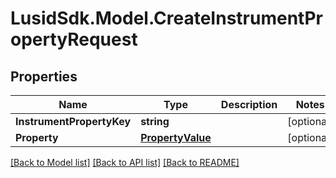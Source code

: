 # LusidSdk.Model.CreateInstrumentPropertyRequest
## Properties

Name | Type | Description | Notes
------------ | ------------- | ------------- | -------------
**InstrumentPropertyKey** | **string** |  | [optional] 
**Property** | [**PropertyValue**](PropertyValue.md) |  | [optional] 

[[Back to Model list]](../README.md#documentation-for-models) [[Back to API list]](../README.md#documentation-for-api-endpoints) [[Back to README]](../README.md)

